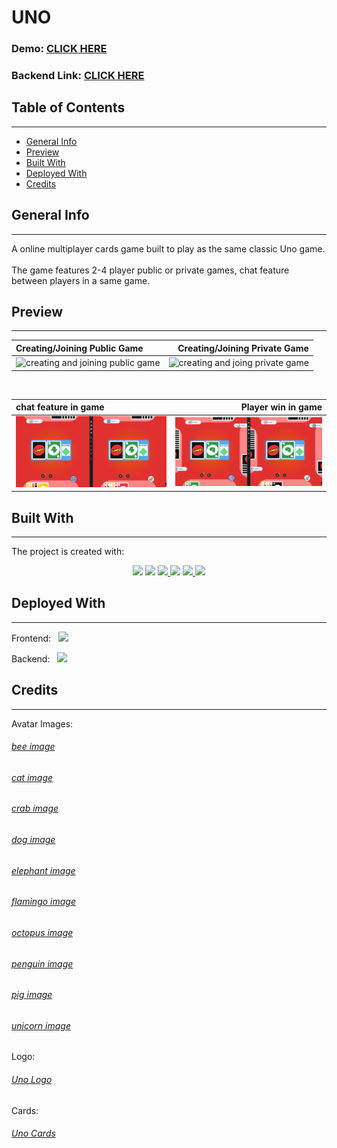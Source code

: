 # UNO

### Demo: [CLICK HERE](https://uno-react.netlify.app)

### Backend Link: [CLICK HERE](https://github.com/amarikb/UNO-Backend)

## Table of Contents

---

- [General Info](#general-info)
- [Preview](#preview)
- [Built With](#built-with)
- [Deployed With](#deployed-with)
- [Credits](#credits)

## General Info

---

A online multiplayer cards game built to play as the same classic Uno game. <br/>
<br/>
The game features 2-4 player public or private games, chat feature between players in a same game.

## Preview

---

| Creating/Joining Public Game                                                                                           |                                                                                          Creating/Joining Private Game |
| :--------------------------------------------------------------------------------------------------------------------- | ---------------------------------------------------------------------------------------------------------------------: |
| ![creating and joining public game](https://github.com/amarikb/UNO/blob/main/src/assets/readme/publicGameCreation.gif) | ![creating and joing private game](https://github.com/amarikb/UNO/blob/main/src/assets/readme/privateGameCreation.gif) |

<br />

| chat feature in game                                                                         |                                                                        Player win in game |
| :------------------------------------------------------------------------------------------- | ----------------------------------------------------------------------------------------: |
| ![chat feature in game](https://github.com/amarikb/UNO/blob/main/src/assets/readme/chat.gif) | ![player win in game](https://github.com/amarikb/UNO/blob/main/src/assets/readme/win.gif) |

## Built With

---

The project is created with:

<p align="center">
<a href="https://reactjs.org">
<img src="https://img.shields.io/badge/React-20232A?style=for-the-badge&logo=react&logoColor=61DAFB" /></a>

<a href="https://nodejs.org/en/">
<img src="https://img.shields.io/badge/Node.js-43853D?style=for-the-badge&logo=node.js&logoColor=white" /></a>

<a href="https://www.javascript.com">
<img src="https://img.shields.io/badge/JavaScript-323330?style=for-the-badge&logo=javascript&logoColor=F7DF1E" /> </a>

<a href="https://expressjs.com">
<img src="https://img.shields.io/badge/Express.js-404D59?style=for-the-badge" /></a>

<a href="https://socket.io">
<img src="https://img.shields.io/badge/Socket.io-black?style=for-the-badge&logo=socket.io&badgeColor=010101" /> </a>

<a href="https://mantine.dev">
<img src="https://img.shields.io/badge/mantine.dev-%20-blue" />
</a>
</p>

## Deployed With

---

Frontend: &nbsp;
<a href="https://www.netlify.com">
<img src="https://img.shields.io/badge/Netlify-00C7B7?style=for-the-badge&logo=netlify&logoColor=white" /></a>

Backend: &nbsp;
<a href="https://www.heroku.com">
<img src="https://img.shields.io/badge/Heroku-430098?style=for-the-badge&logo=heroku&logoColor=white"/></a>

## Credits

---

Avatar Images:

###### [bee image](https://icons8.com/icon/101705/bee)

###### [cat image](https://icons8.com/icon/101706/cat)

###### [crab image](https://icons8.com/icon/xtp_K8TJSIbw/crab)

###### [dog image](https://icons8.com/icon/101712/dog)

###### [elephant image](https://icons8.com/icon/101717/elephant)

###### [flamingo image](https://icons8.com/icon/P7vVMRB25WEC/flamingo)

###### [octopus image](https://icons8.com/icon/bJ_EPaHOlIJt/octopus)

###### [penguin image](https://icons8.com/icon/101724/penguin)

###### [pig image](https://icons8.com/icon/101721/pig)

###### [unicorn image](https://icons8.com/icon/101728/unicorn)

Logo:

###### [Uno Logo](https://www.pngaaa.com/detail/4113531)

Cards:

###### [Uno Cards](https://alexder.itch.io/uno-card-game-asset-pack)
